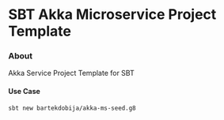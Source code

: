 # SBT Akka Microservice Project Template

### About

Akka Service Project Template for SBT

#### Use Case

```bash
sbt new bartekdobija/akka-ms-seed.g8
```
